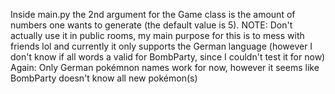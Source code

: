 Inside main.py the 2nd argument for the Game class is the amount of numbers one wants to generate (the default value is 5).
NOTE: Don't actually use it in public rooms, my main purpose for this is to mess with friends lol
and currently it only supports the German language (however I don't know if all words a valid for BombParty, since I couldn't test it for now)
Again: Only German pokémnon names work for now, however it seems like BombParty doesn't know all new pokémon(s)
